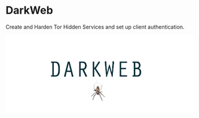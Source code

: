 # DarkWeb
Create and Harden Tor Hidden Services and
set up client authentication.

<center><img src="https://raw.githubusercontent.com/darkseid-security/darkweb/main/img/darkweb.jpg"></center>

